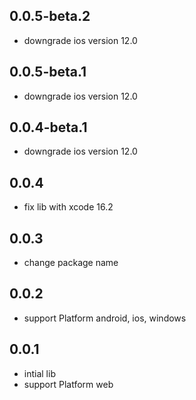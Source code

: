 ## 0.0.5-beta.2

* downgrade ios version 12.0

## 0.0.5-beta.1

* downgrade ios version 12.0

## 0.0.4-beta.1

* downgrade ios version 12.0

## 0.0.4

* fix lib with xcode 16.2

## 0.0.3

* change package name

## 0.0.2

* support Platform android, ios, windows

## 0.0.1

* intial lib
* support Platform web
